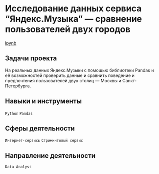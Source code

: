 # Исследование данных сервиса “Яндекс.Музыка” — сравнение пользователей двух городов

[ipynb](https://github.com/StanislavTark/Portfolio/blob/main/yandex_music_project/yandex_music_project.ipynb)

## Задачи проекта

На реальных данных Яндекс.Музыки c помощью библиотеки Pandas и её возможностей проверить данные и сравнить поведение и предпочтения пользователей двух столиц — Москвы и Санкт-Петербурга.

## Навыки и инструменты

`Python`
`Pandas`  

## Сферы деятельности

`Интернет-сервисы`
`Стриминговый сервис`
  
## Направление деятельности

`Data Analyst`
